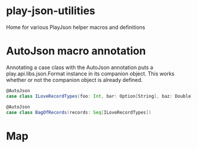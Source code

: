 # play-json-utilities
Home for various PlayJson helper macros and definitions

# AutoJson macro annotation

Annotating a case class with the AutoJson annotation puts a play.api.libs.json.Format instance in its companion object.
This works whether or not the companion object is already defined.

```scala
@AutoJson
case class ILoveRecordTypes(foo: Int, bar: Option[String], baz: Double)

@AutoJson
case class BagOfRecords(records: Seq[ILoveRecordTypes])
```

# Map

